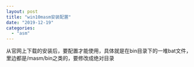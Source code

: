 ```yaml
---
layout: post
title: "win10masm安装配置"
date: "2019-12-19"
categories: 
  - "asm"
---
```


从官网上下载的安装后，要配置才能使用，具体就是在bin目录下的一堆bat文件，里边都是/masm/bin之类的，要修改成绝对目录
